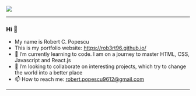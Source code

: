![](https://komarev.com/ghpvc/?username=rob3rt96&color=green&style=flat-square)

---
### Hi  👋

- My name is Robert C. Popescu
- This is my portfolio website: https://rob3rt96.github.io/
- 🌱 I’m currently learning to code. I am on a journey to master HTML, CSS, Javascript and React.js
- 👯 I’m looking to collaborate on interesting projects, which try to change the world into a better place
- 📫 How to reach me: robert.popescu9612@gmail.com
---

<!--
- 🔭 I’m currently working on ...
- 🌱 I’m currently learning ...
- 👯 I’m looking to collaborate on
- 🤔 I’m looking for help with ...
- 💬 Ask me about ...
- 😄 Pronouns: ...
- ⚡ Fun fact: ...
-->

